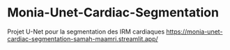 # Monia-Unet-Cardiac-Segmentation
Projet U-Net pour la segmentation des IRM cardiaques
https://monia-unet-cardiac-segmentation-samah-maamri.streamlit.app/

